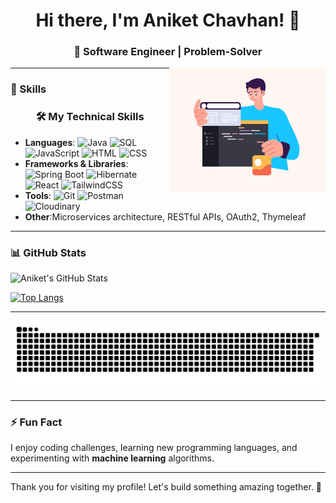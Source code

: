 <div align="center">
  <h1>Hi there, I'm Aniket Chavhan! 👋</h1>
  <h3>🚀 Software Engineer | Problem-Solver 
</div>
    




  <img align="right" alt="coding" width="250" height="200" src="https://raw.githubusercontent.com/Aniketchavhan1307/Aniketchavhan1307/main/coding.gif">
 


---


### 💼 Skills

<div align="center">
  <h3>🛠️ My Technical Skills</h3>
</div>

- **Languages**: ![Java](https://img.shields.io/badge/-Java-007396?logo=java&logoColor=white) ![SQL](https://img.shields.io/badge/-SQL-4479A1?logo=mysql&logoColor=white) ![JavaScript](https://img.shields.io/badge/-JavaScript-F7DF1E?logo=javascript&logoColor=black) ![HTML](https://img.shields.io/badge/-HTML-E34F26?logo=html5&logoColor=white) ![CSS](https://img.shields.io/badge/-CSS-1572B6?logo=css3&logoColor=white)
- **Frameworks & Libraries**: ![Spring Boot](https://img.shields.io/badge/-Spring%20Boot-6DB33F?logo=spring&logoColor=white) ![Hibernate](https://img.shields.io/badge/-Hibernate-59666C?logo=hibernate&logoColor=white) ![React](https://img.shields.io/badge/-React-61DAFB?logo=react&logoColor=white) ![TailwindCSS](https://img.shields.io/badge/-TailwindCSS-06B6D4?logo=tailwindcss&logoColor=white)
- **Tools**: ![Git](https://img.shields.io/badge/-Git-F05032?logo=git&logoColor=white) ![Postman](https://img.shields.io/badge/-Postman-FF6C37?logo=postman&logoColor=white) ![Cloudinary](https://img.shields.io/badge/-Cloudinary-3448C5?logo=cloudinary&logoColor=white)
- **Other**:Microservices architecture, RESTful APIs, OAuth2, Thymeleaf

---

### 📊 GitHub Stats

![Aniket's GitHub Stats](https://github-readme-stats.vercel.app/api?username=Aniketchavhan1307&show_icons=true&theme=radical)

[![Top Langs](https://github-readme-stats.vercel.app/api/top-langs/?username=Aniketchavhan1307&layout=compact&theme=radical)](https://github.com/Aniketchavhan1307)

---
<picture>
  <source media="(prefers-color-scheme: dark)" srcset="https://raw.githubusercontent.com/Aniketchavhan1307/Aniketchavhan1307/output/github-snake-dark.svg" />
  <source media="(prefers-color-scheme: light)" srcset="https://raw.githubusercontent.com/Aniketchavhan1307/Aniketchavhan1307/output/github-snake.svg" />
  <img alt="GitHub Snake Animation" src="https://raw.githubusercontent.com/Aniketchavhan1307/Aniketchavhan1307/output/github-snake.svg" />
</picture>


---


### ⚡ Fun Fact
I enjoy coding challenges, learning new programming languages, and experimenting with **machine learning** algorithms.

---

Thank you for visiting my profile! Let's build something amazing together. 🚀
